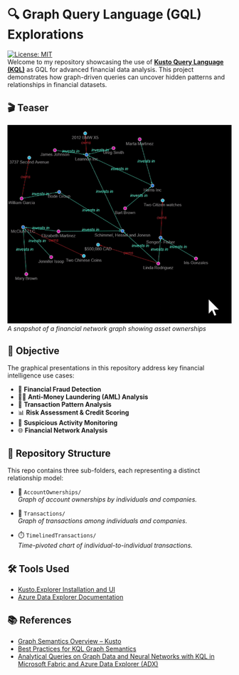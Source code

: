 # 🔍 Graph Query Language (GQL) Explorations
[![License: MIT](https://img.shields.io/badge/License-MIT-blue.svg)](LICENSE)  
Welcome to my repository showcasing the use of [**Kusto Query Language (KQL)**](https://learn.microsoft.com/en-us/kusto/query/?view=microsoft-fabric) as GQL for advanced financial data analysis. This project demonstrates how graph-driven queries can uncover hidden patterns and relationships in financial datasets.

## 🎬 Teaser
![](https://github.com/tezzytezzy/graphical-financial-data-analysis/blob/main/sample.gif)  
*A snapshot of a financial network graph showing asset ownerships*

## 🎯 Objective  
The graphical presentations in this repository address key financial intelligence use cases:

- 💸 **Financial Fraud Detection**
- 🕵️‍♂️ **Anti-Money Laundering (AML) Analysis**
- 🔁 **Transaction Pattern Analysis**
- 📊 **Risk Assessment & Credit Scoring**
- 🚨 **Suspicious Activity Monitoring**
- 🌐 **Financial Network Analysis**

## 📁 Repository Structure

This repo contains three sub-folders, each representing a distinct relationship model:

- 🧾 `AccountOwnerships/`  
  *Graph of account ownerships by individuals and companies.*

- 🔄 `Transactions/`  
  *Graph of transactions among individuals and companies.*

- ⏱️ `TimelinedTransactions/`  
  *Time-pivoted chart of individual-to-individual transactions.*

## 🛠️ Tools Used

- [Kusto.Explorer Installation and UI](https://learn.microsoft.com/en-us/kusto/tools/kusto-explorer?view=microsoft-fabric)
- [Azure Data Explorer Documentation](https://learn.microsoft.com/en-us/azure/data-explorer/)

## 📚 References

- [Graph Semantics Overview – Kusto](https://learn.microsoft.com/en-us/kusto/query/graph-semantics-overview?view=microsoft-fabric)
- [Best Practices for KQL Graph Semantics](https://kql.how/query/graph-operators/graph-best-practices/)
- [Analytical Queries on Graph Data and Neural Networks with KQL in Microsoft Fabric and Azure Data Explorer (ADX)](https://blog.n-dimensions.de/en/articles/kql/kql_graph)
